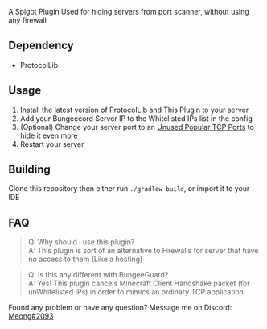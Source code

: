 A Spigot Plugin Used for hiding servers from port scanner, without using any firewall

## Dependency
- ProtocolLib

## Usage
1. Install the latest version of ProtocolLib and This Plugin to your server
2. Add your Bungeecord Server IP to the Whitelisted IPs list in the config
3. (Optional) Change your server port to an [Unused Popular TCP Ports](https://en.wikipedia.org/wiki/List_of_TCP_and_UDP_port_numbers) to hide it even more
4. Restart your server

## Building
Clone this repository then either run `./gradlew build`, or import it to your IDE

## FAQ
>Q: Why should i use this plugin?\
A: This plugin is sort of an alternative to Firewalls for server that have no access to them (Like a hosting)

>Q: Is this any different with BungeeGuard?\
A: Yes! This plugin cancels Minecraft Client Handshake packet (for unWhitelisted IPs) in order to mimics an ordinary TCP application

Found any problem or have any question? Message me on Discord: [Meong#2093](https://discord.com/users/418362484433485824')
